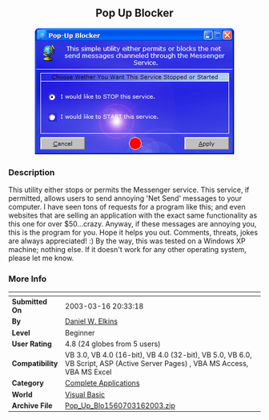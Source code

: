 ﻿<div align="center">

## Pop Up Blocker

<img src="PIC20033162140383928.gif">
</div>

### Description

This utility either stops or permits the Messenger service. This service, if permitted, allows users to send annoying 'Net Send' messages to your computer. I have seen tons of requests for a program like this; and even websites that are selling an application with the exact same functionality as this one for over $50...crazy. Anyway, if these messages are annoying you, this is the program for you. Hope it helps you out. Comments, threats, jokes are always appreciated! :) By the way, this was tested on a Windows XP machine; nothing else. If it doesn't work for any other operating system, please let me know.
 
### More Info
 


<span>             |<span>
---                |---
**Submitted On**   |2003-03-16 20:33:18
**By**             |[Daniel W\. Elkins](https://github.com/Planet-Source-Code/PSCIndex/blob/master/ByAuthor/daniel-w-elkins.md)
**Level**          |Beginner
**User Rating**    |4.8 (24 globes from 5 users)
**Compatibility**  |VB 3\.0, VB 4\.0 \(16\-bit\), VB 4\.0 \(32\-bit\), VB 5\.0, VB 6\.0, VB Script, ASP \(Active Server Pages\) , VBA MS Access, VBA MS Excel
**Category**       |[Complete Applications](https://github.com/Planet-Source-Code/PSCIndex/blob/master/ByCategory/complete-applications__1-27.md)
**World**          |[Visual Basic](https://github.com/Planet-Source-Code/PSCIndex/blob/master/ByWorld/visual-basic.md)
**Archive File**   |[Pop\_Up\_Blo1560703162003\.zip](https://github.com/Planet-Source-Code/daniel-w-elkins-pop-up-blocker__1-44065/archive/master.zip)








